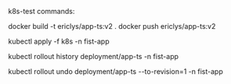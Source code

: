 k8s-test commands:

docker build -t ericlys/app-ts:v2 .
docker push ericlys/app-ts:v2

kubectl apply -f k8s -n fist-app

kubectl rollout history deployment/app-ts -n fist-app

kubectl rollout undo deployment/app-ts --to-revision=1 -n fist-app